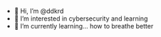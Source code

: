 - 👋 Hi, I’m @ddkrd
- 👀 I’m interested in cybersecurity and learning
- 🌱 I’m currently learning... how to breathe better


<!---
ddkrd/ddkrd is a ✨ special ✨ repository because its `README.md` (this file) appears on your GitHub profile.
You can click the Preview link to take a look at your changes.
--->
